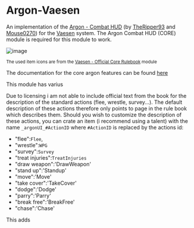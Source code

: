 # Argon-Vaesen
An implementation of the [Argon - Combat HUD](https://foundryvtt.com/packages/enhancedcombathud) (by [TheRipper93](https://theripper93.com/) and [Mouse0270](https://github.com/mouse0270)) for the [Vaesen](https://foundryvtt.com/packages/vaesen) system. The Argon Combat HUD (CORE) module is required for this module to work.

![image](https://github.com/Saibot393/enhancedcombathud-vaesen/assets/137942782/3047dbf0-644f-45bc-9f29-b46ae123ad7e)

<sup>The used item icons are from the [Vaesen - Official Core Rulebook](https://foundryvtt.com/packages/vaesen-core) module</sup>

The documentation for the core argon features can be found [here](https://api.theripper93.com/modulewiki/enhancedcombathud/free)

This module has varius

Due to licensing i am not able to include official text from the book for the description of the standard actions (flee, wrestle, survey...). The default description of these actions therefore only points to page in the rule book which describes them. Should you wish to customize the description of these actions, you can crate an item (i recommend using a talent) with the name `_argonUI_#ActionID` where `#ActionID` is replaced by the actions id:

- "flee":`Flee`,
- "wrestle":`WPG`
- "survey":`Survey`
- "treat injuries":`TreatInjuries`
- "draw weapon":'DrawWeapon'
- "stand up":'Standup'
- "move":'Move'
- "take cover":'TakeCover'
- "dodge":'Dodge'
- "parry":'Parry'
- "break free":'BreakFree'
- "chase":'Chase'

This adds
